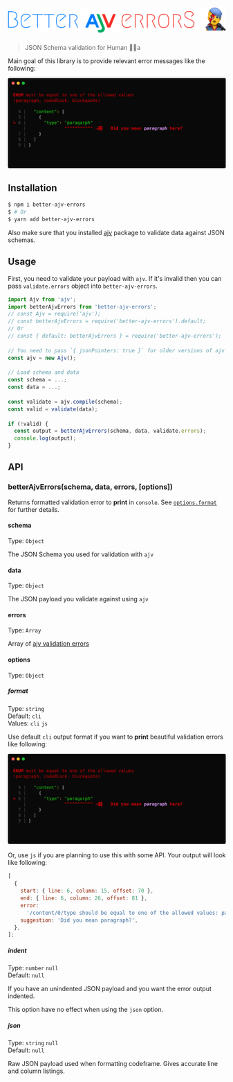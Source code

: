 <h1 align="center">
  <img width="570" src="media/logo.png" alt="better-ajv-errors">
  <br>
</h1>

> JSON Schema validation for Human 👨‍🎤a

Main goal of this library is to provide relevant error messages like the following:

<p align="center">
  <img src="media/screenshot.svg">
</p>

## Installation

```bash
$ npm i better-ajv-errors
$ # Or
$ yarn add better-ajv-errors
```

Also make sure that you installed [ajv](https://www.npmjs.com/package/ajv) package to validate data against JSON schemas.

## Usage

First, you need to validate your payload with `ajv`. If it's invalid then you can pass `validate.errors` object into `better-ajv-errors`.

```js
import Ajv from 'ajv';
import betterAjvErrors from 'better-ajv-errors';
// const Ajv = require('ajv');
// const betterAjvErrors = require('better-ajv-errors').default;
// Or
// const { default: betterAjvErrors } = require('better-ajv-errors');

// You need to pass `{ jsonPointers: true }` for older versions of ajv
const ajv = new Ajv();

// Load schema and data
const schema = ...;
const data = ...;

const validate = ajv.compile(schema);
const valid = validate(data);

if (!valid) {
  const output = betterAjvErrors(schema, data, validate.errors);
  console.log(output);
}
```

## API

### betterAjvErrors(schema, data, errors, [options])

Returns formatted validation error to **print** in `console`. See [`options.format`](#format) for further details.

#### schema

Type: `Object`

The JSON Schema you used for validation with `ajv`

#### data

Type: `Object`

The JSON payload you validate against using `ajv`

#### errors

Type: `Array`

Array of [ajv validation errors](https://github.com/epoberezkin/ajv#validation-errors)

#### options

Type: `Object`

##### format

Type: `string`  
Default: `cli`  
Values: `cli` `js`

Use default `cli` output format if you want to **print** beautiful validation errors like following:

<img width="620" src="media/screenshot.svg">

Or, use `js` if you are planning to use this with some API. Your output will look like following:

```javascript
[
  {
    start: { line: 6, column: 15, offset: 70 },
    end: { line: 6, column: 26, offset: 81 },
    error:
      '/content/0/type should be equal to one of the allowed values: panel, paragraph, ...',
    suggestion: 'Did you mean paragraph?',
  },
];
```

##### indent

Type: `number` `null`  
Default: `null`

If you have an unindented JSON payload and you want the error output indented.

This option have no effect when using the `json` option.

##### json

Type: `string` `null`  
Default: `null`

Raw JSON payload used when formatting codeframe.
Gives accurate line and column listings.
